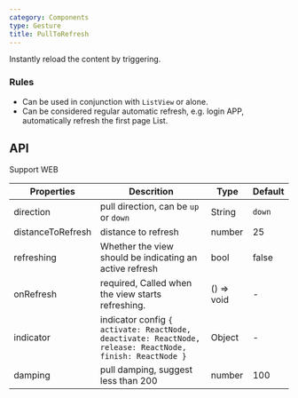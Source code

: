 ```yaml
---
category: Components
type: Gesture
title: PullToRefresh
---
```


Instantly reload the content by triggering.

### Rules
- Can be used in conjunction with `ListView` or alone.
- Can be considered regular automatic refresh, e.g. login APP, automatically refresh the first page List.

## API

Support WEB

Properties | Descrition | Type | Default
-----------|------------|------|--------
| direction  | pull direction, can be `up` or `down` | String | `down` |
| distanceToRefresh | distance to refresh | number | 25 |
| refreshing | Whether the view should be indicating an active refresh | bool | false |
| onRefresh | required, Called when the view starts refreshing. | () => void | - |
| indicator  | indicator config `{ activate: ReactNode, deactivate: ReactNode, release: ReactNode, finish: ReactNode }` | Object | - |
| damping | pull damping, suggest less than 200 | number | 100 |
